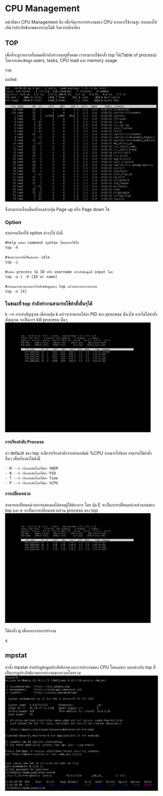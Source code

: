 # CPU Management
หน้าที่ของ CPU Management คือ เพื่อจัดการการทำงานของ CPU หากการใช้งานสูง จะแสดงให้เห็นว่าประสิทธิภาพของระบบไม่ดี จึงควรหลีกเลี่ยง
## TOP
เพื่อที่จะดูรายการทั้งหมดที่กำลังทำงานอยู่ทั้งหมด เราสามารถใช้คำสั่ง top ได้(Table of process) โดยจะแสดงข้อมูล users, tasks, CPU load และ memory usage
```
top
```

ผลลัพธ์:

![alt text](https://github.com/63070078/Resources-Management-3/blob/main/img/top.png?raw=true)

ซึ่งสามารถเลื่อนขึ้นหรือลงด้วยปุ่ม Page up หรือ Page down ได้


### Option
สามารถเลือกใช้ option ต่างๆได้ ดังนี้
```
#help แสดง command syntax ที่สามารถใช้ได้
top -h

#ซ่อนรายการที่เป็นสถานะ idle
top -i

#แสดง process ที่มี ID หรือ username ตรงกับข้อมูลที่ input โดย
top -u | -U [ID or name]

#กำหนดจำนวนรอบการรีเฟรชข้อมูลของ top แล้วออกจากการทำงาน
top -n [X]
```

### ในขณะที่ top กำลังทำงานสามารถใช้คำสั่งอื่นๆได้
k --> การส่งสัญญาณ เมื่อกดปุ่ม k แล้วจะสามารถใส่ค่า PID ของ process นั้นๆได้ หากไม่ใส่คำสั่งสัญญาณ จะเป็นการ kill process นั้นๆ
![alt text](https://github.com/63070078/Resources-Management-3/blob/main/img/kill.gif)

#### การเรียงลำดับ Process
ค่า default ของ top จะมีการเรียงลำดับจากค่าคอลัมน์ %CPU จากมากไปน้อย
สามารถใช้คำสั่งอื่นๆ เพื่อเรียงค่าได้ดังนี้
```
- M --> เรียงลำดับโดยใช้ค่า %MEM
- N --> เรียงลำดับโดยใช้ค่า PID
- T --> เรียงลำดับโดยใช้ค่า Time
- P --> เรียงลำดับโดยใช้ค่า %CPU
```

#### การเปลี่ยนหน่วย
สามารถเปลี่ยนหน่วยการแสดงผลได้ตามผู้ใช้ต้องการ โดย ปุ่ม E จะเป็นการเปลี่ยนหน่วยส่วนบนของ top และ e จะเป็นการเปลี่ยนหน่วยส่วน process ของ top
![E-e](https://github.com/63070078/Resources-Management-3/blob/main/img/eE.gif)


ใช้คำสั่ง q เพื่อออกจากการทำงาน
```
q
```

## mpstat
คำสั่ง mpstat สำหรับดูข้อมูลประสิทธิภาพ และการทำงานของ CPU โดยเฉพาะ แตกต่างกับ top ที่เป็นการดูประสิทธิภาพการทำงานของระบบโดยรวม
![mpstat](https://github.com/63070078/Resources-Management-3/blob/main/img/mpstat.png)
